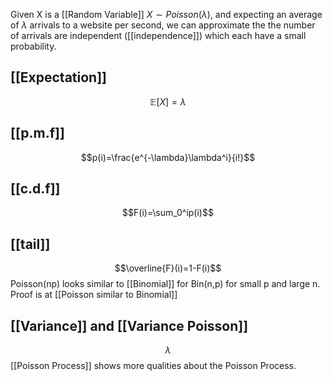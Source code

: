 
Given X is a  [[Random Variable]] $X \sim Poisson(\lambda)$, and expecting an average of $\lambda$ arrivals to a website per second, we can approximate the the number of arrivals are independent ([[independence]]) which each have a small probability.
## [[Expectation]]
$$\mathbb{E}[X] =\lambda$$
## [[p.m.f]]
$$p(i)=\frac{e^{-\lambda}\lambda^i}{i!}$$
## [[c.d.f]]
$$F(i)=\sum_0^ip(i)$$
## [[tail]] 
$$\overline{F}(i)=1-F(i)$$
Poisson(np) looks similar to [[Binomial]] for Bin(n,p) for small p and large n. Proof is at [[Poisson similar to Binomial]]
## [[Variance]] and [[Variance Poisson]]
$$\lambda$$
[[Poisson Process]] shows more qualities about the Poisson Process.